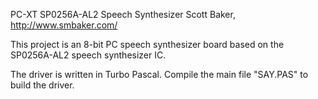 PC-XT SP0256A-AL2 Speech Synthesizer
Scott Baker, http://www.smbaker.com/

This project is an 8-bit PC speech synthesizer board based on the SP0256A-AL2
speech synthesizer IC. 

The driver is written in Turbo Pascal. Compile the main file "SAY.PAS" to
build the driver. 
